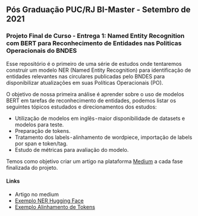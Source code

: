 ## Pós Graduação PUC/RJ BI-Master - Setembro de 2021



### Projeto Final de Curso - Entrega 1: Named Entity Recognition com BERT para Reconhecimento de Entidades nas Politicas Operacionais do BNDES



Esse repositório é o primeiro de uma série de estudos onde tentaremos construir um modelo NER (Named Entity Recognition) para identificação de entidades relevantes nas circulares publicadas pelo BNDES para disponibilizar atualizações em suas Políticas Operacionais (PO).

O objetivo de nossa primeira análise é aprender sobre o uso de modelos BERT em tarefas de reconhecimento de entidades, podemos listar os seguintes tópicos estudados e direcionamentos dos estudos:

* Utilização de modelos em inglês - maior disponibilidade de datasets e modelos para teste.
* Preparação de tokens.
* Tratamento dos labels - alinhamento de wordpiece, importação de labels por span e token/tag.
* Estudo de métricas para avaliação do modelo.



Temos como objetivo criar um artigo na plataforma [Medium](https://medium.com/) a cada fase finalizada do projeto.



#### Links

* Artigo no medium
* [Exemplo NER Hugging Face](https://huggingface.co/transformers/master/custom_datasets.html#token-classification-with-w-nut-emerging-entities)
* [Exemplo Alinhamento de Tokens](https://www.lighttag.io/blog/sequence-labeling-with-transformers/example)

